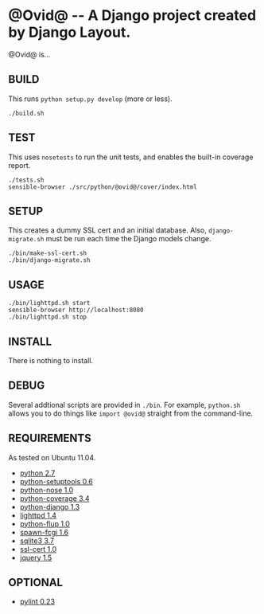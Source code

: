@Ovid@ -- A Django project created by Django Layout.
===

@Ovid@ is...

## BUILD

This runs `python setup.py develop` (more or less).

    ./build.sh

## TEST

This uses `nosetests` to run the unit tests, and enables the built-in
coverage report.

    ./tests.sh
    sensible-browser ./src/python/@ovid@/cover/index.html

## SETUP

This creates a dummy SSL cert and an initial database. Also,
`django-migrate.sh` must be run each time the Django models change.

    ./bin/make-ssl-cert.sh
    ./bin/django-migrate.sh

## USAGE

    ./bin/lighttpd.sh start
    sensible-browser http://localhost:8080
    ./bin/lighttpd.sh stop

## INSTALL

There is nothing to install.

## DEBUG

Several addtional scripts are provided in `./bin`. For example,
`python.sh` allows you to do things like `import @ovid@` straight from
the command-line.

## REQUIREMENTS

As tested on Ubuntu 11.04.

 * [python 2.7](http://www.python.org/)
 * [python-setuptools 0.6](http://packages.python.org/distribute/)
 * [python-nose 1.0](http://code.google.com/p/python-nose/)
 * [python-coverage 3.4](http://nedbatchelder.com/code/coverage/)
 * [python-django 1.3](http://www.djangoproject.com/)
 * [lighttpd 1.4](http://www.lighttpd.net/)
 * [python-flup 1.0](http://www.saddi.com/software/flup/)
 * [spawn-fcgi 1.6](http://redmine.lighttpd.net/projects/spawn-fcgi)
 * [sqlite3 3.7](http://www.sqlite.org/)
 * [ssl-cert 1.0](http://www.openssl.org/)
 * [jquery 1.5](http://www.jquery.com/)

## OPTIONAL

 * [pylint 0.23](http://www.logilab.org/project/pylint)
